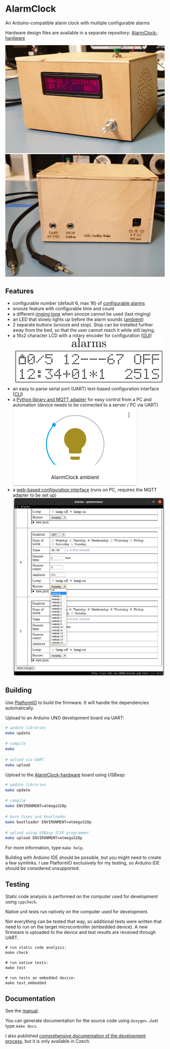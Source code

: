 # AlarmClock
An Arduino-compatible alarm clock with multiple configurable alarms

Hardware design files are available in a separate repository:
[AlarmClock-hardware][AlarmClock-hardware]

![Front side of AlarmClock in a wooden enclosure](./docs/img/final-front.jpg)
![Back side of AlarmClock in a wooden enclosure](./docs/img/final-back.jpg)


## Features
- configurable number (default 6, max 16) of
  [configurable alarms](./docs/manual.md#Alarms)
- snooze feature with configurable time and count
- a different [ringing tone](./docs/manual.md#Ringing) when snooze cannot be
  used (last ringing)
- an LED that slowly lights up before the alarm sounds
  ([ambient](./docs/manual.md#Ambient-LED-strip))
- 2 separate buttons (snooze and stop). Stop can be installed further away
  from the bed, so that the user cannot reach it while still laying.
- a 16x2 character LCD with a rotary encoder for configuration
  ([GUI](./docs/manual.md#LCD))  
  ![Example LCD content for alarm configuration](./docs/img/screen-alarms.png)
- an easy to parse serial port (UART) text-based configuration interface
  ([CLI](./docs/manual.md#Serial-CLI))
- a [Python library and MQTT adapter][PyAlarmClock] for easy control from a PC
  and automation (device needs to be connected to a server / PC via UART)  
  ![Ambient LED control within Home Assistant](./docs/img/homeassistant-ambient.png)
- a [web-based configuration interface][AlarmClockWeb] (runs on PC, requires
  the MQTT adapter to be set up)  
  ![Web configuration of AlarmClock](./docs/img/web-qutebrowser.png)


## Building
Use [PlatformIO][PlatformIO] to build the firmware. It will handle the
dependencies automatically.

Upload to an Arduino UNO development board via UART:
```sh
# update libraries
make update

# compile
make

# upload via UART
make upload
```

Upload to the [AlarmClock-hardware][AlarmClock-hardware] board using USBasp:
```sh
# update libraries
make update

# compile
make ENVIRONMENT=atmega328p

# burn fuses and bootloader
make bootloader ENVIRONMENT=atmega328p

# upload using USBasp ICSP programmer
make upload ENVIRONMENT=atmega328p
```

For more information, type `make help`.

Building with Arduino IDE should be possible, but you might need to create a
few symlinks. I use PlatformIO exclusively for my testing, so Arduino IDE
should be considered unsupported.


## Testing
Static code analysis is performed on the computer used for development using
`cppcheck`.

Native unit tests run natively on the computer used for development.

Not everything can be tested that way, so additional tests were written that
need to run on the target microcontroller (embedded device). A new firmware is
uploaded to the device and test results are received through UART.
```
# run static code analysis:
make check

# run native tests:
make test

# run tests on embedded device:
make test_embedded
```


## Documentation
See the [manual][manual].

You can generate documentation for the source code using `doxygen`.
Just type `make docs`.

I also published [comprehensive documentation of the development
process][AlarmClock-doc], but it is only available in Czech.


[manual]: ./docs/manual.md
[PyAlarmClock]: https://github.com/ondras12345/PyAlarmClock
[AlarmClockWeb]: https://github.com/ondras12345/AlarmClockWeb
[AlarmClock-hardware]: https://github.com/ondras12345/AlarmClock-hardware
[AlarmClock-doc]: https://github.com/ondras12345/AlarmClock-doc
[PlatformIO]: https://platformio.org/
